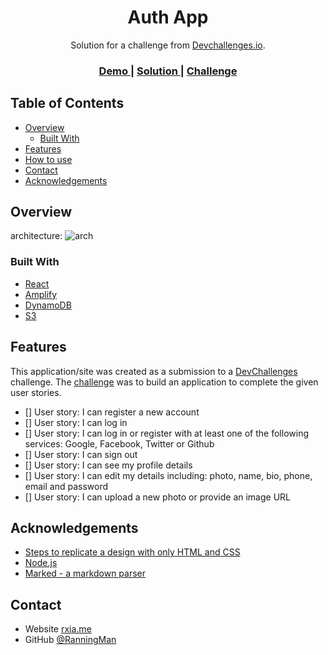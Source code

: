 <!-- Please update value in the {}  -->

<h1 align="center">Auth App</h1>

<div align="center">
   Solution for a challenge from  <a href="http://devchallenges.io" target="_blank">Devchallenges.io</a>.
</div>

<div align="center">
  <h3>
    <a href="https://dev-challenge-auth-app.netlify.app/">
      Demo
    </a>
    <span> | </span>
    <a href="https://github.com/RanningMan/devchallenges/tree/main/auth-app">
      Solution
    </a>
    <span> | </span>
    <a href="https://devchallenges.io/challenges/N1fvBjQfhlkctmwj1tnw">
      Challenge
    </a>
  </h3>
</div>

<!-- TABLE OF CONTENTS -->

## Table of Contents

- [Overview](#overview)
  - [Built With](#built-with)
- [Features](#features)
- [How to use](#how-to-use)
- [Contact](#contact)
- [Acknowledgements](#acknowledgements)

<!-- OVERVIEW -->

## Overview

architecture:
![arch](./architecture.png)

### Built With

- [React](https://reactjs.org/)
- [Amplify](https://aws.amazon.com/amplify/?trk=41731cf6-f5eb-4611-81ef-f2914ec706b5&sc_channel=ps&s_kwcid=AL!4422!3!588971138365!e!!g!!aws%20amplify&ef_id=CjwKCAiAp7GcBhA0EiwA9U0mtluX2c0uian8dzQlqbIJzwpHsFWXWqT0F5G41DvNayePpKNJ0TuxOxoCnPoQAvD_BwE:G:s&s_kwcid=AL!4422!3!588971138365!e!!g!!aws%20amplify)
- [DynamoDB](https://aws.amazon.com/dynamodb/?trk=94bf4df1-96e1-4046-a020-b07a2be0d712&sc_channel=ps&s_kwcid=AL!4422!3!610000101513!e!!g!!aws%20dynamodb&ef_id=CjwKCAiAp7GcBhA0EiwA9U0mttnud69KQpDpcEV8zQj_hwIgIgfuMvBAAtXbg4NfPcDfd3uhmDFhYBoCD4EQAvD_BwE:G:s&s_kwcid=AL!4422!3!610000101513!e!!g!!aws%20dynamodb)
- [S3](https://aws.amazon.com/pm/serv-s3/?trk=fecf68c9-3874-4ae2-a7ed-72b6d19c8034&sc_channel=ps&s_kwcid=AL!4422!3!536452728638!e!!g!!aws%20s3&ef_id=CjwKCAiAp7GcBhA0EiwA9U0mtu18xNqh5H9FTqDC9cYeisBmrrwBceQIqOlp3vt09ipApDiIkswIKhoCYaoQAvD_BwE:G:s&s_kwcid=AL!4422!3!536452728638!e!!g!!aws%20s3)

## Features

This application/site was created as a submission to a [DevChallenges](https://devchallenges.io/challenges) challenge. The [challenge](https://devchallenges.io/challenges/rYyhwJAxMfES5jNQ9YsP) was to build an application to complete the given user stories.

- [] User story: I can register a new account
- [] User story: I can log in
- [] User story: I can log in or register with at least one of the following services: Google, Facebook, Twitter or Github
- [] User story: I can sign out
- [] User story: I can see my profile details
- [] User story: I can edit my details including: photo, name, bio, phone, email and password
- [] User story: I can upload a new photo or provide an image URL

## Acknowledgements

- [Steps to replicate a design with only HTML and CSS](https://devchallenges-blogs.web.app/how-to-replicate-design/)
- [Node.js](https://nodejs.org/)
- [Marked - a markdown parser](https://github.com/chjj/marked)

## Contact

- Website [rxia.me](https://rxia.me)
- GitHub [@RanningMan](https://github.com/ranningman)
